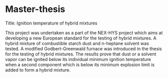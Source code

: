 # Master-thesis
Title: Ignition temperature of hybrid mixtures

This project was undertaken as a part of the NEX-HYS project which aims at developing a new European standard for the testing of hybrid mixtures. A hybrid mixture of combustible starch dust and n-heptane solvent was tested. A modified Godbert-Greenwald furnace was introduced in the thesis for the testing of hybrid mixtures. The results prove that dust or a solvent vapor can be ignited below its individual minimum ignition temperature when a second component which is below its minimum explosion limit is added to form a hybrid mixture.
